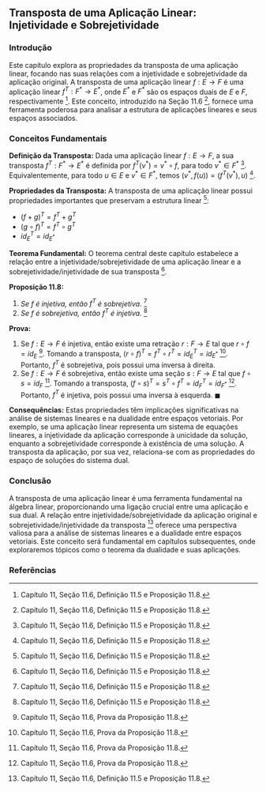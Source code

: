 ## Transposta de uma Aplicação Linear: Injetividade e Sobrejetividade
### Introdução
Este capítulo explora as propriedades da transposta de uma aplicação linear, focando nas suas relações com a injetividade e sobrejetividade da aplicação original. A transposta de uma aplicação linear $f: E \rightarrow F$ é uma aplicação linear $f^T: F^* \rightarrow E^*$, onde $E^*$ e $F^*$ são os espaços duais de $E$ e $F$, respectivamente [^420]. Este conceito, introduzido na Seção 11.6 [^420], fornece uma ferramenta poderosa para analisar a estrutura de aplicações lineares e seus espaços associados.

### Conceitos Fundamentais
**Definição da Transposta:** Dada uma aplicação linear $f: E \rightarrow F$, a sua transposta $f^T: F^* \rightarrow E^*$ é definida por $f^T(v^*) = v^* \circ f$, para todo $v^* \in F^*$ [^420]. Equivalentemente, para todo $u \in E$ e $v^* \in F^*$, temos $(v^*, f(u)) = (f^T(v^*), u)$ [^420].

**Propriedades da Transposta:** A transposta de uma aplicação linear possui propriedades importantes que preservam a estrutura linear [^420]:
* $(f + g)^T = f^T + g^T$
* $(g \circ f)^T = f^T \circ g^T$
* $id_E^T = id_{E^*}$

**Teorema Fundamental:** O teorema central deste capítulo estabelece a relação entre a injetividade/sobrejetividade de uma aplicação linear e a sobrejetividade/injetividade de sua transposta [^420].

**Proposição 11.8:**
1. *Se $f$ é injetiva, então $f^T$ é sobrejetiva.* [^420]
2. *Se $f$ é sobrejetiva, então $f^T$ é injetiva.* [^420]

**Prova:**
1. Se $f: E \rightarrow F$ é injetiva, então existe uma retração $r: F \rightarrow E$ tal que $r \circ f = id_E$ [^421]. Tomando a transposta, $(r \circ f)^T = f^T \circ r^T = id_E^T = id_{E^*}$ [^421]. Portanto, $f^T$ é sobrejetiva, pois possui uma inversa à direita.
2. Se $f: E \rightarrow F$ é sobrejetiva, então existe uma seção $s: F \rightarrow E$ tal que $f \circ s = id_F$ [^421]. Tomando a transposta, $(f \circ s)^T = s^T \circ f^T = id_F^T = id_{F^*}$ [^421]. Portanto, $f^T$ é injetiva, pois possui uma inversa à esquerda. $\blacksquare$

**Consequências:** Estas propriedades têm implicações significativas na análise de sistemas lineares e na dualidade entre espaços vetoriais. Por exemplo, se uma aplicação linear representa um sistema de equações lineares, a injetividade da aplicação corresponde à unicidade da solução, enquanto a sobrejetividade corresponde à existência de uma solução. A transposta da aplicação, por sua vez, relaciona-se com as propriedades do espaço de soluções do sistema dual.

### Conclusão
A transposta de uma aplicação linear é uma ferramenta fundamental na álgebra linear, proporcionando uma ligação crucial entre uma aplicação e sua dual. A relação entre injetividade/sobrejetividade da aplicação original e sobrejetividade/injetividade da transposta [^420] oferece uma perspectiva valiosa para a análise de sistemas lineares e a dualidade entre espaços vetoriais. Este conceito será fundamental em capítulos subsequentes, onde exploraremos tópicos como o teorema da dualidade e suas aplicações.

### Referências
[^420]: Capítulo 11, Seção 11.6, Definição 11.5 e Proposição 11.8.
[^421]: Capítulo 11, Seção 11.6, Prova da Proposição 11.8.
<!-- END -->